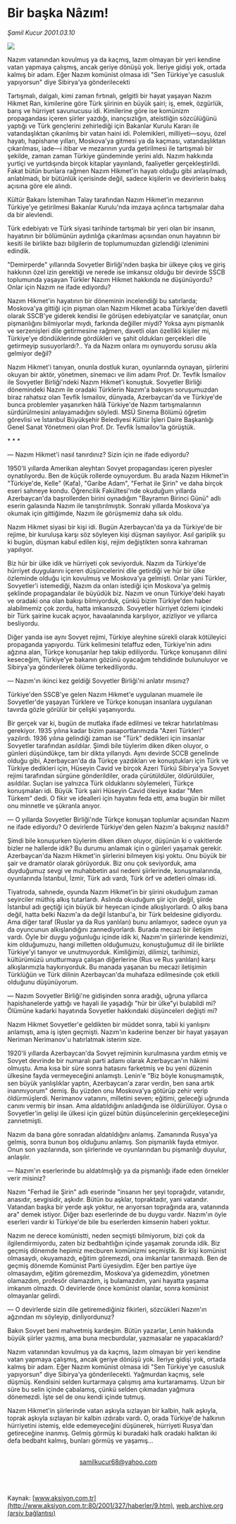 # Bir başka Nâzım!

*Şamil Kucur 2001.03.10*

<div>
 <img border="0" src="/web/20020111224816im_/http://www.aksiyon.com.tr/2001/327/resimler/Bir.jpg"/>
 <p class="spot">
  Nazım vatanından kovulmuş ya da kaçmış, lazım olmayan bir yeri kendine vatan yapmaya  çalışmış, ancak geriye dönüşü  yok. İleriye gidişi yok, ortada  kalmış bir adam. Eğer Nazım  komünist olmasa idi "Sen Türkiye'ye casusluk  yapıyorsun" diye Sibirya'ya  gönderilecekti
 </p>
 <p class="metin">
 </p>
 <p class="metin">
  Tartışmalı, dalgalı, kimi zaman fırtınalı, gelgitli bir hayat yaşayan Nazım Hikmet Ran, kimilerine göre Türk şiirinin en büyük şairi; iş, emek, özgürlük, barış ve hürriyet savunucusu idi. Kimilerine göre ise komünizm propagandası içeren şiirler yazdığı, inançsızlığın, ateistliğin sözcülüğünü yaptığı ve Türk gençlerini zehirlediği için Bakanlar Kurulu Kararı ile vatandaşlıktan çıkarılmış bir vatan haini idi. Polemikleri, milliyeti—soyu, özel hayatı, hapishane yılları, Moskova'ya gitmesi ya da kaçması, vatandaşlıktan çıkarılması, iade—i itibar ve mezarının yurda getirilmesi ile tartışmalı bir şekilde, zaman zaman Türkiye gündeminde yerini aldı. Nazım hakkında yurtiçi ve yurtdışında birçok kitaplar yayınlandı, faaliyetler gerçekleştirildi. Fakat bütün bunlara rağmen Nazım Hikmet'in hayatı olduğu gibi anlaşılmadı, anlatılmadı, bir bütünlük içerisinde değil, sadece kişilerin ve devirlerin bakış açısına göre ele alındı.
 </p>
 <p class="metin">
  Kültür Bakanı İstemihan Talay tarafından Nazım Hikmet'in mezarının Türkiye'ye getirilmesi Bakanlar Kurulu'nda imzaya açılınca tartışmalar daha da bir alevlendi.
 </p>
 <p class="metin">
  Türk edebiyatı ve Türk siyasi tarihinde tartışmalı bir yeri olan bir insanın, hayatının bir bölümünün aydınlığa çıkarılması açısından onun hayatının bir kesiti ile birlikte bazı bilgilerin de toplumumuzdan gizlendiği izlenimini edindik.
 </p>
 <p class="metin">
  "Demirperde" yıllarında Sovyetler Birliği'nden başka bir ülkeye çıkış ve giriş hakkının özel izin gerektiği ve nerede ise imkansız olduğu bir devirde SSCB toplumunda yaşayan Türkler Nazım Hikmet hakkında ne düşünüyordu? Onlar için Nazım ne ifade ediyordu?
 </p>
 <p class="metin">
  Nazım Hikmet'in hayatının bir döneminin incelendiği bu satırlarda; Moskova'ya gittiği için pişman olan Nazım Hikmet acaba Türkiye'den davetli olarak SSCB'ye giderek kendisi ile görüşen edebiyatçılar ve sanatçılar, onun pişmanlığını bilmiyorlar mıydı, farkında değiller miydi? Yoksa aynı pişmanlık ve serzenişleri dile getirmesine rağmen, davetli olan özellikli kişiler mi, Türkiye'ye döndüklerinde gördükleri ve şahit oldukları gerçekleri dile getirmeyip susuyorlardı?.. Ya da Nazım onlara mı oynuyordu sorusu akla gelmiyor değil?
 </p>
 <p class="metin">
  Nazım Hikmet'i tanıyan, onunla dostluk kuran, oyunlarında oynayan, şiirlerini okuyan bir aktör, yönetmen, sinemacı ve ilim adamı Prof. Dr. Tevfik İsmailov ile Sovyetler Birliği'ndeki Nazım Hikmet'i konuştuk. Sovyetler Birliği dönemindeki Nazım ile oradaki Türklerin Nazım'a bakışını soruşumuzdan biraz rahatsız olan Tevfik İsmailov, dünyada, Azerbaycan'da ve Türkiye'de bunca problemler yaşanırken hâlâ Türkiye'de Nazım tartışmalarının sürdürülmesini anlayamadığını söyledi. MSÜ Sinema Bölümü öğretim görevlisi ve İstanbul Büyükşehir Belediyesi Kültür İşleri Daire Başkanlığı Genel Sanat Yönetmeni olan Prof. Dr. Tevfik İsmailov'la görüştük.
 </p>
 <p class="metin">
  *   *   *
 </p>
 <p class="metin">
  — Nazım Hikmet'i nasıl tanırdınız? Sizin için ne ifade ediyordu?
 </p>
 <p class="metin">
  1950'li yıllarda Amerikan aleyhtarı Sovyet propagandası içeren piyesler oynatılıyordu. Ben de küçük rollerde oynuyordum. Bu arada Nazım Hikmet'in "Türkiye'de, Kelle" (Kafa), "Garibe Adam", "Ferhat ile Şirin" ve daha birçok eseri sahneye kondu. Öğrencilik Fakültesi'nde okuduğum yıllarda Azerbaycan'da başrollerden birini oynadığım "Bayramın Birinci Günü" adlı eserin galasında Nazım ile tanıştırılmıştık. Sonraki yıllarda Moskova'ya okumak için gittiğimde, Nazım ile görüşmemiz daha sık oldu.
 </p>
 <p class="metin">
  Nazım Hikmet siyasi bir kişi idi. Bugün Azerbaycan'da ya da Türkiye'de bir rejime, bir kuruluşa karşı söz söyleyen kişi düşman sayılıyor. Asıl gariplik şu ki bugün, düşman kabul edilen kişi, rejim değiştikten sonra kahraman yapılıyor.
 </p>
 <p class="metin">
  Biz hür bir ülke idik ve hürriyeti çok seviyorduk. Nazım da Türkiye'de hürriyet duygularını içeren düşüncelerini dile getirdiği ve hür bir ülke özleminde olduğu için kovulmuş ve Moskova'ya gelmişti. Onlar yani Türkler, Sovyetler'i istemediği, Nazım da onları istediği için Moskova'ya gelmiş şeklinde propagandalar ile büyüdük biz. Nazım ve onun Türkiye'deki hayatı ve oradaki ona olan bakışı bilmiyorduk, çünkü bizim Türkiye'den haber alabilmemiz çok zordu, hatta imkansızdı. Sovyetler hürriyet özlemi içindeki bir Türk şairine kucak açıyor, havaalanında karşılıyor, azizliyor ve yıllarca besliyordu.
 </p>
 <p class="metin">
  Diğer yanda ise aynı Sovyet rejimi, Türkiye aleyhine sürekli olarak kötüleyici propaganda yapıyordu. Türk kelimesini telaffuz eden, Türkiye'nin adını ağzına alan, Türkçe konuşanlar hep takip ediliyordu. Türkçe konuşanın dilini keseceğim, Türkiye'ye bakanın gözünü oyacağım tehdidinde bulunuluyor ve Sibirya'ya gönderilerek ölüme terkediliyordu.
 </p>
 <p class="metin">
  — Nazım'ın ikinci kez geldiği Sovyetler Birliği'ni anlatır mısınız?
 </p>
 <p class="metin">
  Türkiye'den SSCB'ye gelen Nazım Hikmet'e uygulanan muamele ile Sovyetler'de yaşayan Türklere ve Türkçe konuşan insanlara uygulanan tavırda gözle görülür bir çelişki yaşanıyordu.
 </p>
 <p class="metin">
  Bir gerçek var ki, bugün de mutlaka ifade edilmesi ve tekrar hatırlatılması gerekiyor. 1935 yılına kadar bizim pasaportlarımızda "Azeri Türkleri" yazılırdı. 1936 yılına gelindiği zaman ise "Türk" dedikleri için insanlar Sovyetler tarafından asıldılar. Şimdi bile tüylerim diken diken oluyor, o günleri düşündükçe, tam bir dikta yıllarıydı. Aynı devirde SCCB genelinde olduğu gibi, Azerbaycan'da da Türkçe yazdıkları ve konuştukları için Türk ve Türkiye dedikleri için, Hüseyin Cavid ve birçok Azeri Türkü Sibirya'ya Sovyet rejimi tarafından sürgüne gönderildiler, orada çürütüldüler, öldürüldüler, asıldılar. Suçları ise yalnızca Türk olduklarını söylemeleri, Türkçe konuşmaları idi. Büyük Türk şairi Hüseyin Cavid ölesiye kadar "Men Türkem" dedi. O fikir ve idealleri için hayatını feda etti, ama bugün bir millet onu minnetle ve şükranla anıyor.
 </p>
 <p class="metin">
  — O yıllarda Sovyetler Birliği'nde Türkçe konuşan toplumlar açısından Nazım ne ifade ediyordu? O devirlerde Türkiye'den gelen Nazım'a bakışınız nasıldı?
 </p>
 <p class="metin">
  Şimdi bile konuşurken tüylerim diken diken oluyor, düşünün ki o vakitlerde bizler ne hallerde idik? Bu durumu anlamak için o günleri yaşamak gerekir. Azerbaycan'da Nazım Hikmet'in şiirlerini bilmeyen kişi yoktu. Onu büyük bir şair ve dramatör olarak görüyorduk. Biz onu çok seviyorduk, ama duyduğumuz sevgi ve muhabbetin asıl nedeni şiirlerinde, konuşmalarında, oyunlarında İstanbul, İzmir, Türk adı vardı, Türk örf ve adetleri olması idi.
 </p>
 <p class="metin">
  Tiyatroda, sahnede, oyunda Nazım Hikmet'in bir şiirini okuduğum zaman seyirciler müthiş alkış tutarlardı. Aslında okuduğum şiir için değil, şiirde İstanbul adı geçtiği için büyük bir heyecan içinde alkışlıyorlardı. O alkış bana değil, hatta belki Nazım'a da değil İstanbul'a, bir Türk beldesine gidiyordu. Ama diğer taraf (Ruslar ya da Rus yanlıları) bunu anlamıyor, sadece oyun ya da oyuncunun alkışlandığını zannediyorlardı. Burada mecazi bir iletişim vardı. Öyle bir duygu yoğunluğu içinde idik ki, Nazım'ın şiirlerinde kendimizi, kim olduğumuzu, hangi milletten olduğumuzu, konuştuğumuz dil ile birlikte Türkiye'yi tanıyor ve unutmuyorduk. Kimliğimizi, dilimizi, tarihimizi, kültürümüzü unutturmaya çalışan diğerlerine (Rus ve Rus yanlıları) karşı alkışlarımızla haykırıyorduk. Bu manada yaşanan bu mecazi iletişimin Türklüğün ve Türk dilinin Azerbaycan'da muhafaza edilmesinde çok etkili olduğunu düşünüyorum.
 </p>
 <p class="metin">
  — Nazım Sovyetler Birliği'ne gidişinden sonra aradığı, uğruna yıllarca hapishanelerde yattığı ve hayali ile yaşadığı "hür bir ülke"yi bulabildi mi? Ölümüne kadarki hayatında Sovyetler hakkındaki düşünceleri değişti mi?
 </p>
 <p class="metin">
  Nazım Hikmet Sovyetler'e geldikten bir müddet sonra, tabii ki yanlışını anlamıştı, ama iş işten geçmişti. Nazım'ın kaderine benzer bir hayat yaşayan Neriman Nerimanov'u hatırlatmak isterim size.
 </p>
 <p class="metin">
  1920'li yıllarda Azerbaycan'da Sovyet rejiminin kurulmasına yardım etmiş ve Sovyet devrinde bir numaralı parti adamı olarak Azerbaycan'ın hâkimi olmuştu. Ama kısa bir süre sonra hatasını farketmiş ve bu yeni düzenin ülkesine fayda  vermeyeceğini anlamıştı. Lenin'e "Biz böyle konuşmamıştık, sen büyük yanlışlıklar yaptın, Azerbaycan'a zarar verdin, ben sana artık inanmıyorum" demiş. Bu yüzden onu Moskova'ya götürüp zehir verip öldürmüşlerdi. Nerimanov vatanını, milletini seven; eğitimi, geleceği uğrunda canını vermiş bir insan. Ama aldatıldığını anladığında ise öldürülüyor. Oysa o Sovyetler'in gelişi ile ülkesi için güzel bütün düşüncelerinin gerçekleşeceğini zannetmişti.
 </p>
 <p class="metin">
  Nazım da bana göre sonradan aldatıldığını anlamış. Zamanında Rusya'ya gelmiş, sonra bunun boş olduğunu anlamış. Son pişmanlık fayda etmiyor. Onun son yazılarında, son şiirlerinde ve oyunlarından bu pişmanlığı duyulur, anlaşılır.
 </p>
 <p class="metin">
  — Nazım'ın eserlerinde bu aldatılmışlığı ya da pişmanlığı ifade eden örnekler verir misiniz?
 </p>
 <p class="metin">
  Nazım "Ferhad ile Şirin" adlı eserinde "insanın her şeyi toprağıdır, vatanıdır, anasıdır, sevgisidir, aşkıdır. Bütün bu aşklar, topraktadır, yani vatandır. Vatandan başka bir yerde aşk yoktur, ne arıyorsan toprağında ara, vatanında ara" demek istiyor. Diğer bazı eserlerinde de bu duygu vardır. Nazım'ın öyle eserleri vardır ki Türkiye'de bile bu eserlerden kimsenin haberi yoktur.
 </p>
 <p class="metin">
  Nazım ne derece komünistti, neden seçmişti bilmiyorum, bizi çok da ilgilendirmiyordu, zaten biz bedbahtlığın içinde yaşamak zorunda idik. Biz geçmiş dönemde hepimiz mecburen komünizmi seçmiştik. Bir kişi komünist olmasaydı, okuyamazdı, eğitim göremezdi, ona imkanlar tanınmazdı. Ben de geçmiş dönemde Komünist Parti üyesiydim. Eğer ben partiye üye olmasaydım, eğitim göremezdim, Moskova'ya gidemezdim, yönetmen olamazdım, profesör olamazdım, iş bulamazdım, yani hayatta yaşama imkanım olmazdı. O devirlerde önce komünist olanlar, sonra komünist olmayanlar gelirdi.
 </p>
 <p class="metin">
  — O devirlerde sizin dile getiremediğiniz fikirleri, sözcükleri Nazım'ın ağzından mı söyleyip, dinliyordunuz?
 </p>
 <p class="metin">
  Bakın Sovyet beni mahvetmiş kardeşim. Bütün yazarlar, Lenin hakkında büyük şiirler yazmış, ama buna mecburdular, yazmasalar ne yapacaklardı?
 </p>
 <p class="metin">
  Nazım vatanından kovulmuş ya da kaçmış, lazım olmayan bir yeri kendine vatan yapmaya çalışmış, ancak geriye dönüşü yok. İleriye gidişi yok, ortada kalmış bir adam. Eğer Nazım komünist olmasa idi "Sen Türkiye'ye casusluk yapıyorsun" diye Sibirya'ya gönderilecekti. Yağmurdan kaçmış, sele düşmüş. Kendisini selden kurtarmaya çalışmış ama kurtaramamış. Uzun bir süre bu selin içinde çabalamış, çünkü selden çıkmadan yağmura dönemezdi. İşte sel de onu kendi içinde tutmuş.
 </p>
 <p class="metin">
  Nazım Hikmet'in şiirlerinde vatan aşkıyla sızlayan bir kalbin, halk aşkıyla, toprak aşkıyla sızlayan bir kalbin ızdırabı vardı. O, orada Türkiye'de halkının hürriyetini istemiş, elde edemeyeceğini düşünerek, hürriyeti Rusya'dan getireceğine inanmış. Gelmiş görmüş ki buradaki halk oradaki halktan iki defa bedbaht kalmış, bunları görmüş ve yaşamış...
 </p>
 <br/>
 <center>
  <a class="anaorta" href="http://web.archive.org/web/20020111224816/mailto:samilkucur68@yahoo.com">
   samilkucur68@yahoo.com
  </a>
 </center>
 <br/>
 <br/>
 <br/>
</div>

Kaynak: [www.aksiyon.com.tr](http://www.aksiyon.com.tr:80/2001/327/haberler/9.htm), [web.archive.org (arşiv bağlantısı)](http://web.archive.org/web/20020111224816/http://www.aksiyon.com.tr:80/2001/327/haberler/9.htm)
